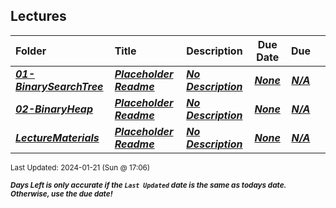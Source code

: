 ## Lectures

| Folder | Title | Description | Due Date | Due |  |
|:------|:------|:------|:-----:|:-----:|-----|
| ***<a href="https://github.com/rugbyprof/3013-Algorithms/tree/master/Lectures/01-BinarySearchTree">01-BinarySearchTree</a>*** | ***<a href="https://github.com/rugbyprof/3013-Algorithms/tree/master/Lectures/01-BinarySearchTree"> Placeholder Readme </a>*** | ***<a href="https://github.com/rugbyprof/3013-Algorithms/tree/master/Lectures/01-BinarySearchTree"> No Description</a>*** | ***<a href="https://github.com/rugbyprof/3013-Algorithms/tree/master/Lectures/01-BinarySearchTree">None</a>*** | ***<a href="https://github.com/rugbyprof/3013-Algorithms/tree/master/Lectures/01-BinarySearchTree">N/A</a>*** |  |
| ***<a href="https://github.com/rugbyprof/3013-Algorithms/tree/master/Lectures/02-BinaryHeap">02-BinaryHeap</a>*** | ***<a href="https://github.com/rugbyprof/3013-Algorithms/tree/master/Lectures/02-BinaryHeap"> Placeholder Readme </a>*** | ***<a href="https://github.com/rugbyprof/3013-Algorithms/tree/master/Lectures/02-BinaryHeap"> No Description</a>*** | ***<a href="https://github.com/rugbyprof/3013-Algorithms/tree/master/Lectures/02-BinaryHeap">None</a>*** | ***<a href="https://github.com/rugbyprof/3013-Algorithms/tree/master/Lectures/02-BinaryHeap">N/A</a>*** |  |
| ***<a href="https://github.com/rugbyprof/3013-Algorithms/tree/master/Lectures/LectureMaterials">LectureMaterials</a>*** | ***<a href="https://github.com/rugbyprof/3013-Algorithms/tree/master/Lectures/LectureMaterials"> Placeholder Readme </a>*** | ***<a href="https://github.com/rugbyprof/3013-Algorithms/tree/master/Lectures/LectureMaterials"> No Description</a>*** | ***<a href="https://github.com/rugbyprof/3013-Algorithms/tree/master/Lectures/LectureMaterials">None</a>*** | ***<a href="https://github.com/rugbyprof/3013-Algorithms/tree/master/Lectures/LectureMaterials">N/A</a>*** |  |

<sup>Last Updated: 2024-01-21 (Sun @ 17:06)</sup> 

<sup>***Days Left is only accurate if the `Last Updated` date is the same as todays date. Otherwise, use the due date!***</sup> 
